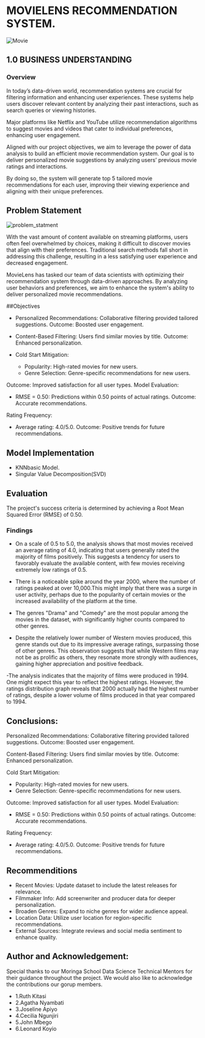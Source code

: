 # MOVIELENS RECOMMENDATION SYSTEM.

![Movie](https://github.com/user-attachments/assets/45199a31-fac2-4921-957e-1e19fe3f65fe)

## 1.0 BUSINESS UNDERSTANDING
### Overview
In today’s data-driven world, recommendation systems are crucial for filtering information and enhancing user experiences. These systems help users discover relevant content by analyzing their past interactions, such as search queries or viewing histories.

Major platforms like Netflix and YouTube utilize recommendation algorithms to suggest movies and videos that cater to individual preferences, enhancing user engagement.

Aligned with our project objectives, we aim to leverage the power of data analysis to build an efficient movie recommendation system. Our goal is to deliver personalized movie suggestions by analyzing users’ previous movie ratings and interactions.

By doing so, the system will generate top 5 tailored movie recommendations for each user, improving their viewing experience and aligning with their unique preferences.

## Problem Statement
![problem_statment](https://github.com/user-attachments/assets/c999d5a6-4bb1-4f40-a26c-070fd37035e8)

With the vast amount of content available on streaming platforms, users often feel overwhelmed by choices, making it difficult to discover movies that align with their preferences. Traditional search methods fall short in addressing this challenge, resulting in a less satisfying user experience and decreased engagement.

MovieLens has tasked our team of data scientists with optimizing their recommendation system through data-driven approaches. By analyzing user behaviors and preferences, we aim to enhance the system's ability to deliver personalized movie recommendations.

##Objectives

- Personalized Recommendations: Collaborative filtering provided tailored suggestions.
Outcome: Boosted user engagement.

- Content-Based Filtering: Users find similar movies by title.
Outcome: Enhanced personalization.

- Cold Start Mitigation:
   - Popularity: High-rated movies for new users.
   - Genre Selection: Genre-specific recommendations for new users.

Outcome: Improved satisfaction for all user types.
Model Evaluation:
- RMSE = 0.50: Predictions within 0.50 points of actual ratings.
Outcome: Accurate recommendations.

Rating Frequency:
- Average rating: 4.0/5.0.
Outcome: Positive trends for future recommendations.


## Model Implementation
- KNNbasic Model.
- Singular Value Decomposition(SVD)
## Evaluation
The project's success criteria is determined by achieving a Root Mean Squared Error (RMSE) of 0.50.


### Findings
- On a scale of 0.5 to 5.0, the analysis shows that most movies received an average rating of 4.0, indicating that users generally rated the majority of films positively. This suggests a tendency for users to favorably evaluate the available content, with few movies receiving extremely low ratings of 0.5.

- There is a noticeable spike around the year 2000, where the number of ratings peaked at over 10,000.This might imply that there was a surge in user activity, perhaps due to the popularity of certain movies or the increased availability of the platform at the time.

- The genres "Drama" and "Comedy" are the most popular among the movies in the dataset, with significantly higher counts compared to other genres.

- Despite the relatively lower number of Western movies produced, this genre stands out due to its impressive average ratings, surpassing those of other genres. This observation suggests that while Western films may not be as prolific as others, they resonate more strongly with audiences, gaining higher appreciation and positive feedback.

-The analysis indicates that the majority of films were produced in 1994. One might expect this year to reflect the highest ratings. However, the ratings distribution graph reveals that 2000 actually had the highest number of ratings, despite a lower volume of films produced in that year compared to 1994.

## Conclusions:
Personalized Recommendations: Collaborative filtering provided tailored suggestions.
Outcome: Boosted user engagement.

Content-Based Filtering: Users find similar movies by title.
Outcome: Enhanced personalization.

Cold Start Mitigation:
- Popularity: High-rated movies for new users.
-  Genre Selection: Genre-specific recommendations for new users.

Outcome: Improved satisfaction for all user types.
Model Evaluation:
- RMSE = 0.50: Predictions within 0.50 points of actual ratings.
Outcome: Accurate recommendations.

Rating Frequency:
-  Average rating: 4.0/5.0.
Outcome: Positive trends for future recommendations.


## Recommenditions
- Recent Movies: Update dataset to include the latest releases for relevance.
- Filmmaker Info: Add screenwriter and producer data for deeper personalization.
- Broaden Genres: Expand to niche genres for wider audience appeal.
- Location Data: Utilize user location for region-specific recommendations.
- External Sources: Integrate reviews and social media sentiment to enhance quality.


## Author and Acknowledgement:
Special thanks to our Moringa School Data Science Technical Mentors for their guidance throughout the project. We would also like to acknowledge the contributions our gorup members.

- 1.Ruth Kitasi
- 2.Agatha Nyambati
- 3.Joseline Apiyo
- 4.Cecilia Ngunjiri
- 5.John Mbego
- 6.Leonard Koyio



